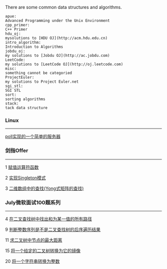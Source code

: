 There are some common data structures and algorithms.
```
apue:
Advanced Programming under the Unix Environment
cpp_primer:
C++ Primer
hdu_oj:
mysolutions to [HDU OJ](http://acm.hdu.edu.cn)
intro_algorithm:
Introduction to Algorithms
jobdu_oj:
my solutions to [Jobdu OJ](http://ac.jobdu.com)
LeetCode:
my solutions to [LeetCode OJ](http://oj.leetcode.com)
misc:
something cannot be categoried
ProjectEuler:
my solutions to Project Euler.net
sgi_stl:
SGI STL
sort:
sorting algorithms
stack:
tack data structure
```

### Linux

-------------------------

[poll实现的一个简单的服务器](https://github.com/luofengmacheng/algorithms/blob/master/apue/14_chapter/server_poll.c)

### 剑指Offer

***

1 [赋值运算符函数](https://github.com/luofengmacheng/algorithms/blob/master/interviewOffer/1.md)

2 [实现Singleton模式](https://github.com/luofengmacheng/algorithms/blob/master/interviewOffer/2.md)

3 [二维数组中的查找(Yong式矩阵的查找)](https://github.com/luofengmacheng/algorithms/blob/master/interviewOffer/3.md)

### July微软面试100题系列

***

4 [在二叉查找树中找出和为某一值的所有路径](https://github.com/luofengmacheng/algorithms/blob/master/july_100/4.cpp)

9 [判断整数序列是不是二叉查找树的后序遍历结果](https://github.com/luofengmacheng/algorithms/blob/master/july_100/9.cpp)

11 [求二叉树中节点的最大距离](https://github.com/luofengmacheng/algorithms/blob/master/july_100/11.cpp)

15 [将一个给定的二叉树转换为它的镜像](https://github.com/luofengmacheng/algorithms/blob/master/july_100/15.cpp)

20 [将一个字符串转换为整数](https://github.com/luofengmacheng/algorithms/blob/master/LeetCode/string_to_integer.cpp)
